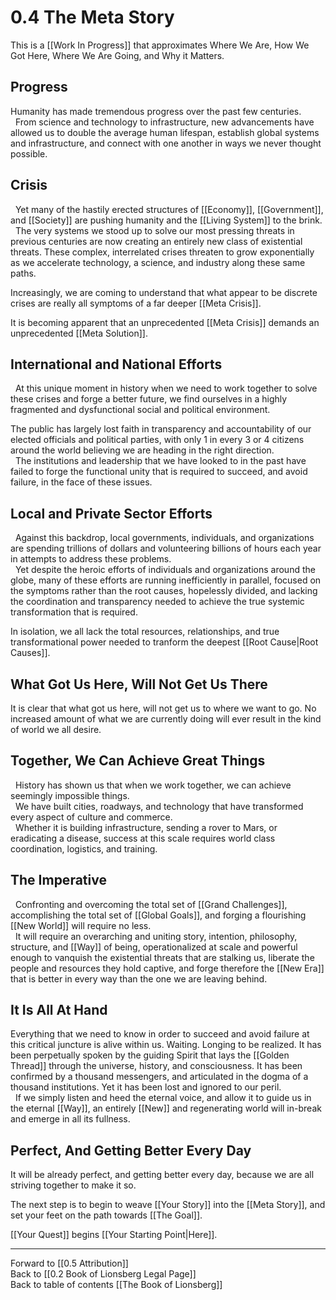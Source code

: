 # 0.4 The Meta Story

This is a [[Work In Progress]] that approximates Where We Are, How We Got Here, Where We Are Going, and Why it Matters. 

## Progress
Humanity has made tremendous progress over the past few centuries.  
 
From science and technology to infrastructure, new advancements have allowed us to double the average human lifespan, establish global systems and infrastructure, and connect with one another in ways we never thought possible. 

## Crisis
 
Yet many of the hastily erected structures of [[Economy]], [[Government]], and [[Society]] are pushing humanity and the [[Living System]] to the brink.  
 
The very systems we stood up to solve our most pressing threats in previous centuries are now creating an entirely new class of existential threats. These complex, interrelated crises threaten to grow exponentially as we accelerate technology, a science, and industry along these same paths.  

Increasingly, we are coming to understand that what appear to be discrete crises are really all symptoms of a far deeper [[Meta Crisis]].  

It is becoming apparent that an unprecedented [[Meta Crisis]] demands an unprecedented [[Meta Solution]].  

## International and National Efforts 
 
At this unique moment in history when we need to work together to solve these crises and forge a better future, we find ourselves in a highly fragmented and dysfunctional social and political environment.  

The public has largely lost faith in transparency and accountability of our elected officials and political parties, with only 1 in every 3 or 4 citizens around the world believing we are heading in the right direction.  
 
The institutions and leadership that we have looked to in the past have failed to forge the functional unity that is required to succeed, and avoid failure, in the face of these issues.  

## Local and Private Sector Efforts 
 
Against this backdrop, local governments, individuals, and organizations are spending trillions of dollars and volunteering billions of hours each year in attempts to address these problems.  
 
Yet despite the heroic efforts of individuals and organizations around the globe, many of these efforts are running inefficiently in parallel, focused on the symptoms rather than the root causes, hopelessly divided, and lacking the coordination and transparency needed to achieve the true systemic transformation that is required.  

In isolation, we all lack the total resources, relationships, and true transformational power needed to tranform the deepest [[Root Cause|Root Causes]].  

## What Got Us Here, Will Not Get Us There

It is clear that what got us here, will not get us to where we want to go. No increased amount of what we are currently doing will ever result in the kind of world we all desire.  

## Together, We Can Achieve Great Things
 
History has shown us that when we work together, we can achieve seemingly impossible things.  
 
We have built cities, roadways, and technology that have transformed every aspect of culture and commerce.  
 
Whether it is building infrastructure, sending a rover to Mars, or eradicating a disease, success at this scale requires world class coordination, logistics, and training.  

## The Imperative 
 
Confronting and overcoming the total set of [[Grand Challenges]], accomplishing the total set of [[Global Goals]], and forging a flourishing [[New World]] will require no less.  
 
It will require an overarching and uniting story, intention, philosophy, structure, and [[Way]] of being, operationalized at scale and powerful enough to vanquish the existential threats that are stalking us, liberate the people and resources they hold captive, and forge therefore the [[New Era]] that is better in every way than the one we are leaving behind.  

## It Is All At Hand 

Everything that we need to know in order to succeed and avoid failure at this critical juncture is alive within us. Waiting. Longing to be realized. It has been perpetually spoken by the guiding Spirit that lays the [[Golden Thread]] through the universe, history, and consciousness. It has been confirmed by a thousand messengers, and articulated in the dogma of a thousand institutions. Yet it has been lost and ignored to our peril.  
 
If we simply listen and heed the eternal voice, and allow it to guide us in the eternal [[Way]], an entirely [[New]] and regenerating world will in-break and emerge in all its fullness.  

## Perfect, And Getting Better Every Day
It will be already perfect, and getting better every day, because we are all striving together to make it so.  

The next step is to begin to weave [[Your Story]] into the [[Meta Story]], and set your feet on the path towards [[The Goal]].  

[[Your Quest]] begins [[Your Starting Point|Here]].  

___

Forward to [[0.5 Attribution]]  
Back to [[0.2 Book of Lionsberg Legal Page]]  
Back to table of contents [[The Book of Lionsberg]]  